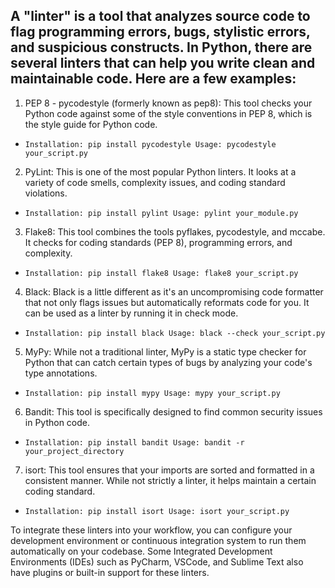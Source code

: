 A "linter" is a tool that analyzes source code to flag programming errors, bugs, stylistic errors, and suspicious constructs. In Python, there are several linters that can help you write clean and maintainable code. Here are a few examples:
-----
1. PEP 8 - pycodestyle (formerly known as pep8): This tool checks your Python code against some of the style conventions in PEP 8, which is the style guide for Python code.

- `Installation: pip install pycodestyle Usage: pycodestyle your_script.py`

2. PyLint: This is one of the most popular Python linters. It looks at a variety of code smells, complexity issues, and coding standard violations.

- `Installation: pip install pylint Usage: pylint your_module.py`
3. Flake8: This tool combines the tools pyflakes, pycodestyle, and mccabe. It checks for coding standards (PEP 8), programming errors, and complexity.

- `Installation: pip install flake8 Usage: flake8 your_script.py`

4. Black: Black is a little different as it's an uncompromising code formatter that not only flags issues but automatically reformats code for you. It can be used as a linter by running it in check mode.

- `Installation: pip install black Usage: black --check your_script.py`

5. MyPy: While not a traditional linter, MyPy is a static type checker for Python that can catch certain types of bugs by analyzing your code's type annotations.

- `Installation: pip install mypy Usage: mypy your_script.py`

6. Bandit: This tool is specifically designed to find common security issues in Python code.

- `Installation: pip install bandit Usage: bandit -r your_project_directory`

7. isort: This tool ensures that your imports are sorted and formatted in a consistent manner. While not strictly a linter, it helps maintain a certain coding standard.

- `Installation: pip install isort Usage: isort your_script.py`



To integrate these linters into your workflow, you can configure your development environment or continuous integration system to run them automatically on your codebase. Some Integrated Development Environments (IDEs) such as PyCharm, VSCode, and Sublime Text also have plugins or built-in support for these linters.
